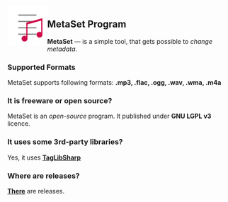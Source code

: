 <img width="90" height="90" align="left" alt="MetaSet Logo"  src="metaset.png">

## MetaSet Program
**MetaSet** — is a simple tool, that gets possible to *change metadata*.

### Supported Formats
  MetaSet supports following formats: **.mp3, .flac, .ogg, .wav, .wma, .m4a**
 
### It is freeware or open source?
  MetaSet is an *open-source* program. It published under **GNU LGPL v3** licence.

### It uses some 3rd-party libraries?
  Yes, it uses **[TagLibSharp](http://github.com/mono/taglib-sharp)**
  
### Where are releases?
[**There**](https://github.com/emildalalyan/MetaSet/releases) are releases.
  
